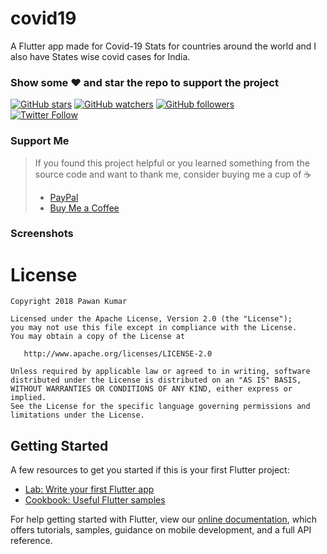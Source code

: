# covid19

A Flutter app made for Covid-19 Stats for countries around the world and I also have States wise covid cases for India.
### Show some :heart: and star the repo to support the project
[![GitHub stars](https://img.shields.io/github/stars/katariyanikhil/Covid-19-Flutter-App.svg?style=social&label=Star)](https://github.com/katariyanikhil/Covid-19-Flutter-App) [![GitHub watchers](https://img.shields.io/github/watchers/katariyanikhil/Covid-19-Flutter-App.svg?style=social&label=Watch)](https://github.com/katariyanikhil/Covid-19-Flutter-App) [![GitHub followers](https://img.shields.io/github/followers/katariyanikhil.svg?style=social&label=Follow)](https://github.com/katariyanikhil/Covid-19-Flutter-App)  
[![Twitter Follow](https://img.shields.io/twitter/follow/katariyanikhil_.svg?style=social)](https://twitter.com/katariyanikhil_)

### Support Me
> If you found this project helpful or you learned something from the source code and want to thank me, consider buying me a cup of :coffee:
>
> * [PayPal](https://paypal.me/payme3105/)
> * [Buy Me a Coffee](https://www.buymeacoffee.com/katariyanikhil)


### Screenshots

# License

    Copyright 2018 Pawan Kumar

    Licensed under the Apache License, Version 2.0 (the "License");
    you may not use this file except in compliance with the License.
    You may obtain a copy of the License at

       http://www.apache.org/licenses/LICENSE-2.0

    Unless required by applicable law or agreed to in writing, software
    distributed under the License is distributed on an "AS IS" BASIS,
    WITHOUT WARRANTIES OR CONDITIONS OF ANY KIND, either express or implied.
    See the License for the specific language governing permissions and
    limitations under the License.
    
## Getting Started

A few resources to get you started if this is your first Flutter project:

- [Lab: Write your first Flutter app](https://flutter.dev/docs/get-started/codelab)
- [Cookbook: Useful Flutter samples](https://flutter.dev/docs/cookbook)

For help getting started with Flutter, view our
[online documentation](https://flutter.dev/docs), which offers tutorials,
samples, guidance on mobile development, and a full API reference.
 
